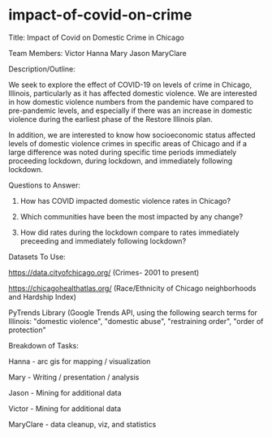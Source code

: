 # impact-of-covid-on-crime

Title: Impact of Covid on Domestic Crime in Chicago

Team Members:
Victor
Hanna
Mary
Jason
MaryClare

Description/Outline:

We seek to explore the effect of COVID-19 on levels of crime in Chicago, Illinois, particularly as it has affected domestic violence. 
We are interested in how domestic violence numbers from the pandemic have compared to pre-pandemic levels, and especially if there was an increase in domestic violence during the earliest phase of the Restore Illinois plan. 

In addition, we are interested to know how socioeconomic status affected levels of domestic violence crimes in specific areas of Chicago and if a large difference was noted during specific time periods immediately proceeding lockdown, during lockdown, and immediately following lockdown.

Questions to Answer:

1) How has COVID impacted domestic violence rates in Chicago?

2) Which communities have been the most impacted by any change?

3) How did rates during the lockdown compare to rates immediately preceeding and immediately following lockdown?

Datasets To Use:

https://data.cityofchicago.org/ (Crimes- 2001 to present)

https://chicagohealthatlas.org/ (Race/Ethnicity of Chicago neighborhoods and Hardship Index)

PyTrends Library (Google Trends API, using the following search terms for Illinois: "domestic violence", "domestic abuse", "restraining order", "order of protection"


Breakdown of Tasks:

Hanna - arc gis for mapping / visualization

Mary - Writing / presentation / analysis

Jason - Mining for additional data 

Victor - Mining for additional data

MaryClare - data cleanup, viz, and statistics


